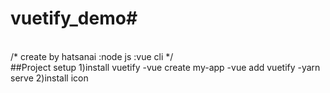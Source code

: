 # vuetify_demo#
<br>
/*
create by hatsanai
:node js
:vue cli
*/
<br>
##Project setup
1)install vuetify 
  -vue create my-app
  -vue add vuetify
  -yarn serve
2)install icon 
  
